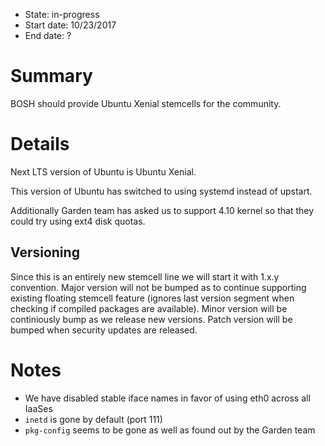 - State: in-progress
- Start date: 10/23/2017
- End date: ?

# Summary

BOSH should provide Ubuntu Xenial stemcells for the community.

# Details

Next LTS version of Ubuntu is Ubuntu Xenial.

This version of Ubuntu has switched to using systemd instead of upstart.

Additionally Garden team has asked us to support 4.10 kernel so that they could try using ext4 disk quotas.

## Versioning

Since this is an entirely new stemcell line we will start it with 1.x.y convention. Major version will not be bumped as to continue supporting existing floating stemcell feature (ignores last version segment when checking if compiled packages are available). Minor version will be continiously bump as we release new versions. Patch version will be bumped when security updates are released.

# Notes

- We have disabled stable iface names in favor of using eth0 across all IaaSes
- `inetd` is gone by default (port 111)
- `pkg-config` seems to be gone as well as found out by the Garden team
